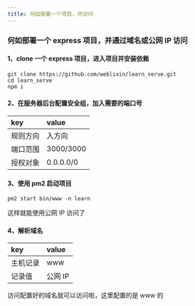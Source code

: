 ```yaml
---
title: 何如部署一个项目，并访问
---
```


### 何如部署一个 express 项目，并通过域名或公网 IP 访问

#### 1、clone 一个 express 项目，进入项目并安装依赖

```
git clone https://github.com/weblixin/learn_serve.git
cd learn_serve
npm i
```

#### 2、在服务器后台配置安全组，加入需要的端口号

| key      | value     |
| :------- | :-------- |
| 规则方向 | 入方向    |
| 端口范围 | 3000/3000 |
| 授权对象 | 0.0.0.0/0 |

#### 3、使用 pm2 启动项目

```
pm2 start bin/www -n learn
```

这样就能使用公网 IP 访问了

#### 4、解析域名

| key      | value   |
| :------- | :------ |
| 主机记录 | www     |
| 记录值   | 公网 IP |

访问配置好的域名就可以访问啦，这里配置的是 www 的
